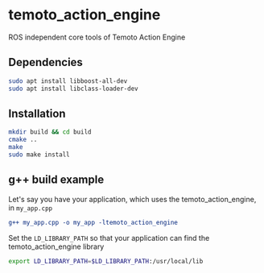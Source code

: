 # temoto_action_engine
ROS independent core tools of Temoto Action Engine

## Dependencies
```bash
sudo apt install libboost-all-dev
sudo apt install libclass-loader-dev
```

## Installation
```bash
mkdir build && cd build
cmake ..
make
sudo make install
```

## g++ build example
Let's say you have your application, which uses the temoto_action_engine, in ```my_app.cpp```
```cmake
g++ my_app.cpp -o my_app -ltemoto_action_engine
```

Set the ```LD_LIBRARY_PATH``` so that your application can find the temoto_action_engine library
```bash
export LD_LIBRARY_PATH=$LD_LIBRARY_PATH:/usr/local/lib
```
